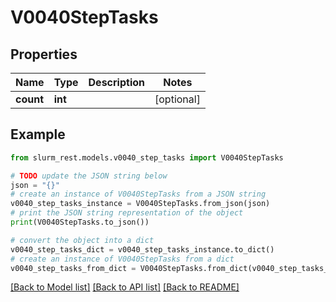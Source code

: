 # V0040StepTasks


## Properties

Name | Type | Description | Notes
------------ | ------------- | ------------- | -------------
**count** | **int** |  | [optional] 

## Example

```python
from slurm_rest.models.v0040_step_tasks import V0040StepTasks

# TODO update the JSON string below
json = "{}"
# create an instance of V0040StepTasks from a JSON string
v0040_step_tasks_instance = V0040StepTasks.from_json(json)
# print the JSON string representation of the object
print(V0040StepTasks.to_json())

# convert the object into a dict
v0040_step_tasks_dict = v0040_step_tasks_instance.to_dict()
# create an instance of V0040StepTasks from a dict
v0040_step_tasks_from_dict = V0040StepTasks.from_dict(v0040_step_tasks_dict)
```
[[Back to Model list]](../README.md#documentation-for-models) [[Back to API list]](../README.md#documentation-for-api-endpoints) [[Back to README]](../README.md)


